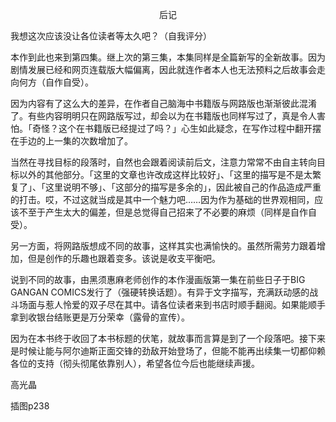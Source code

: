 <p align="center">后记</p>

我想这次应该没让各位读者等太久吧？（自我评分）

本作到此也来到第四集。继上次的第三集，本集同样是全篇新写的全新故事。因为剧情发展已经和网页连载版大幅偏离，因此就连作者本人也无法预料之后故事会走向何方（自作自受）。

因为内容有了这么大的差异，在作者自己脑海中书籍版与网路版也渐渐彼此混淆了。有些内容明明只在网路版写过，却会以为在书籍版也同样写过了，真是令人害怕。「奇怪？这个在书籍版已经提过了吗？」心生如此疑念，在写作过程中翻开摆在手边的上一集的次数增加了。

当然在寻找目标的段落时，自然也会跟着阅读前后文，注意力常常不由自主转向目标以外的其他部分。「这里的文章也许改成这样比较好」、「这里的描写是不是太繁复了」、「这里说明不够」、「这部分的描写是多余的」，因此被自己的作品造成严重的打击。哎，不过这就当成是其中一个魅力吧……因为作为基础的世界观相同，应该不至于产生太大的偏差，但是总觉得自己招来了不必要的麻烦（同样是自作自受）。

另一方面，将网路版想成不同的故事，这样其实也满愉快的。虽然所需劳力跟着增加，但是创作的乐趣也跟着变多。该说是收支平衡吧。

说到不同的故事，由黑须惠麻老师创作的本作漫画版第一集在前些日子于BIG GANGAN COMICS发行了（强硬转换话题）。有异于文字描写，充满跃动感的战斗场面与惹人怜爱的双子尽在其中。请各位读者来到书店时顺手翻阅。如果能顺手拿到收银台结账更是万分荣幸（露骨的宣传）。

因为在本书终于收回了本书标题的伏笔，就故事而言算是到了一个段落吧。接下来是时候让能与阿尔迪斯正面交锋的劲敌开始登场了，但能不能再出续集一切都仰赖各位的支持（彻头彻尾依靠别人），希望各位今后也能继续声援。

高光晶

插图p238

